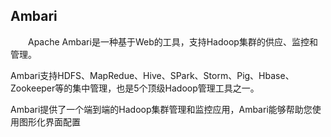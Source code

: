 ## Ambari

　　Apache Ambari是一种基于Web的工具，支持Hadoop集群的供应、监控和管理。

Ambari支持HDFS、MapRedue、Hive、SPark、Storm、Pig、Hbase、Zookeeper等的集中管理，也是5个顶级Hadoop管理工具之一。

Ambari提供了一个端到端的Hadoop集群管理和监控应用，Ambari能够帮助您使用图形化界面配置